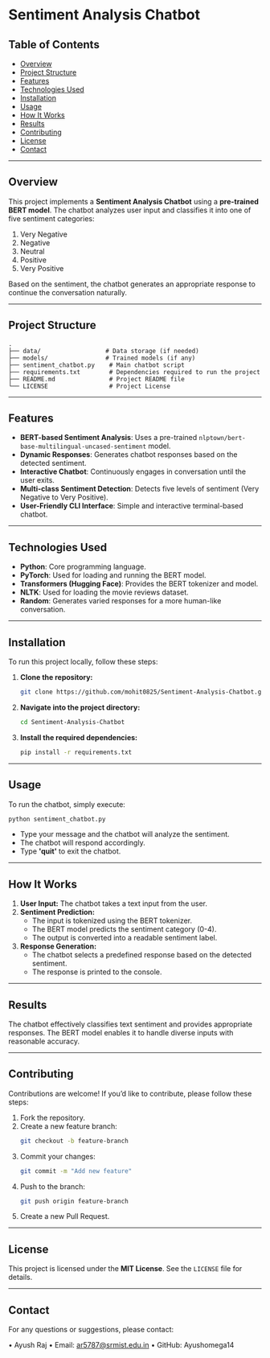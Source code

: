 # Sentiment Analysis Chatbot

## Table of Contents
- [Overview](#overview)
- [Project Structure](#project-structure)
- [Features](#features)
- [Technologies Used](#technologies-used)
- [Installation](#installation)
- [Usage](#usage)
- [How It Works](#how-it-works)
- [Results](#results)
- [Contributing](#contributing)
- [License](#license)
- [Contact](#contact)

---

## Overview
This project implements a **Sentiment Analysis Chatbot** using a **pre-trained BERT model**. The chatbot analyzes user input and classifies it into one of five sentiment categories:

1. Very Negative
2. Negative
3. Neutral
4. Positive
5. Very Positive

Based on the sentiment, the chatbot generates an appropriate response to continue the conversation naturally.

---

## Project Structure
```plaintext
.
├── data/                  # Data storage (if needed)
├── models/                # Trained models (if any)
├── sentiment_chatbot.py    # Main chatbot script
├── requirements.txt        # Dependencies required to run the project
├── README.md               # Project README file
└── LICENSE                 # Project License
```

---

## Features

- **BERT-based Sentiment Analysis**: Uses a pre-trained `nlptown/bert-base-multilingual-uncased-sentiment` model.
- **Dynamic Responses**: Generates chatbot responses based on the detected sentiment.
- **Interactive Chatbot**: Continuously engages in conversation until the user exits.
- **Multi-class Sentiment Detection**: Detects five levels of sentiment (Very Negative to Very Positive).
- **User-Friendly CLI Interface**: Simple and interactive terminal-based chatbot.

---

## Technologies Used

- **Python**: Core programming language.
- **PyTorch**: Used for loading and running the BERT model.
- **Transformers (Hugging Face)**: Provides the BERT tokenizer and model.
- **NLTK**: Used for loading the movie reviews dataset.
- **Random**: Generates varied responses for a more human-like conversation.

---

## Installation

To run this project locally, follow these steps:

1. **Clone the repository:**
   ```sh
   git clone https://github.com/mohit0825/Sentiment-Analysis-Chatbot.git
   ```

2. **Navigate into the project directory:**
   ```sh
   cd Sentiment-Analysis-Chatbot
   ```

3. **Install the required dependencies:**
   ```sh
   pip install -r requirements.txt
   ```

---

## Usage

To run the chatbot, simply execute:

```sh
python sentiment_chatbot.py
```

- Type your message and the chatbot will analyze the sentiment.
- The chatbot will respond accordingly.
- Type **'quit'** to exit the chatbot.

---

## How It Works

1. **User Input:** The chatbot takes a text input from the user.
2. **Sentiment Prediction:**
   - The input is tokenized using the BERT tokenizer.
   - The BERT model predicts the sentiment category (0-4).
   - The output is converted into a readable sentiment label.
3. **Response Generation:**
   - The chatbot selects a predefined response based on the detected sentiment.
   - The response is printed to the console.

---

## Results

The chatbot effectively classifies text sentiment and provides appropriate responses. The BERT model enables it to handle diverse inputs with reasonable accuracy.

---

## Contributing

Contributions are welcome! If you’d like to contribute, please follow these steps:

1. Fork the repository.
2. Create a new feature branch:
   ```sh
   git checkout -b feature-branch
   ```
3. Commit your changes:
   ```sh
   git commit -m "Add new feature"
   ```
4. Push to the branch:
   ```sh
   git push origin feature-branch
   ```
5. Create a new Pull Request.

---

## License

This project is licensed under the **MIT License**. See the `LICENSE` file for details.

---

## Contact

For any questions or suggestions, please contact:

•	Ayush Raj
	•	Email: ar5787@srmist.edu.in
	•	GitHub: Ayushomega14

